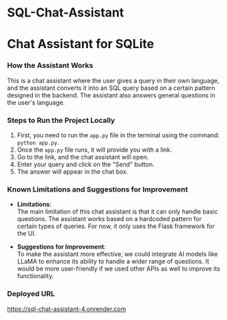 # SQL-Chat-Assistant
# Chat Assistant for SQLite

### **How the Assistant Works**

This is a chat assistant where the user gives a query in their own language, and the assistant converts it into an SQL query based on a certain pattern designed in the backend. The assistant also answers general questions in the user's language.

### **Steps to Run the Project Locally**

1. First, you need to run the `app.py` file in the terminal using the command: `python app.py`.
2. Once the `app.py` file runs, it will provide you with a link.
3. Go to the link, and the chat assistant will open.
4. Enter your query and click on the "Send" button.
5. The answer will appear in the chat box.

### **Known Limitations and Suggestions for Improvement**

- **Limitations**:  
  The main limitation of this chat assistant is that it can only handle basic questions. The assistant works based on a hardcoded pattern for certain types of queries. For now, it only uses the Flask framework for the UI.

- **Suggestions for Improvement**:  
  To make the assistant more effective, we could integrate AI models like LLaMA to enhance its ability to handle a wider range of questions. It would be more user-friendly if we used other APIs as well to improve its functionality.

### **Deployed URL**
https://sql-chat-assistant-4.onrender.com

